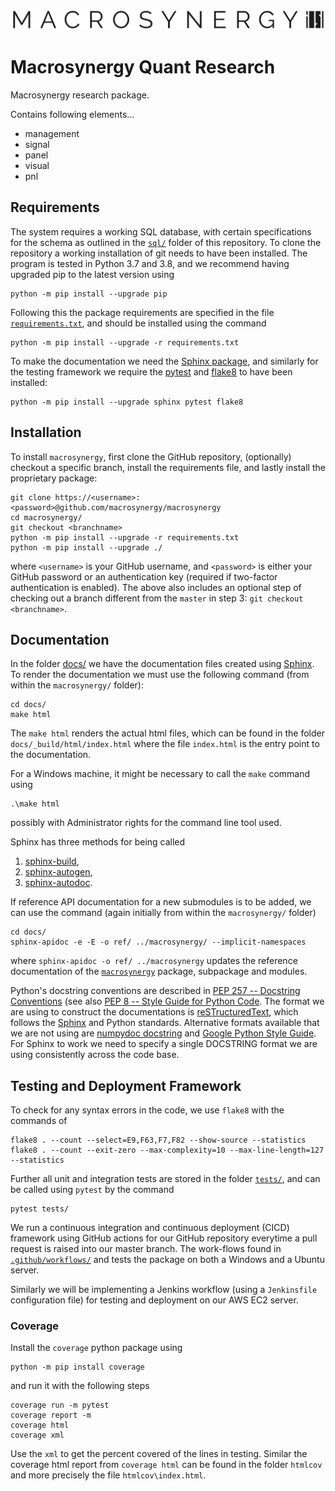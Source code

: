 ![Capture](docs/source/_static/MACROSYNERGY_Logo_Primary.png)

# Macrosynergy Quant Research

Macrosynergy research package.

Contains following elements...

* management
* signal
* panel
* visual
* pnl

## Requirements
The system requires a working SQL database, with certain specifications for the schema as outlined in the [`sql/`](https://github.com/macrosynergy/qstools/tree/master/sql) folder of this repository. To clone the repository a working installation of git needs to have been installed. The program is tested in Python 3.7 and 3.8, and we recommend having upgraded pip to the latest version using
```shell script
python -m pip install --upgrade pip
```
Following this the package requirements are specified in the file  [`requirements.txt`](https://github.com/macrosynergy/macrosynergy/tree/master/requirements.txt), and should be installed using 
the command
```shell script
python -m pip install --upgrade -r requirements.txt
```

To make the documentation we need the [Sphinx package](https://www.sphinx-doc.org/),
 and  similarly for the testing framework we require the [pytest](https://docs.pytest.org/) and [flake8](https://flake8.pycqa.org/en/latest/) to have been installed:
```shell script
python -m pip install --upgrade sphinx pytest flake8
```

## Installation
To install `macrosynergy`, first clone the GitHub repository, (optionally) checkout a specific branch,  install the requirements file, and lastly install the proprietary package:
```shell script
git clone https://<username>:<password>@github.com/macrosynergy/macrosynergy
cd macrosynergy/
git checkout <branchname>
python -m pip install --upgrade -r requirements.txt
python -m pip install --upgrade ./
```
where `<username>` is your GitHub username, and `<password>` is either your GitHub password or an authentication key (required if two-factor authentication is enabled). 
The above also includes an optional step of checking out a branch different from the `master` 
in step 3: `git checkout <branchname>`. 

## Documentation
In the folder [docs/](https://github/macrosynergy/macrosynergy/tree/master/docs/) we have the documentation files created using [Sphinx](https://www.sphinx-doc.org/). To render the documentation we must use the following command (from within the `macrosynergy/` folder):
```shell script
cd docs/
make html
```
The `make html` renders the actual html files, which can be found in the folder `docs/_build/html/index.html` where the file `index.html` is the entry point to the documentation.

For a Windows machine, it might be necessary to call the `make` command using
```shell script
.\make html
```  
possibly with Administrator rights for the command line tool used.

Sphinx has three methods for being called 
1. [sphinx-build](https://www.sphinx-doc.org/en/master/man/sphinx-build.html),
2. [sphinx-autogen](https://www.sphinx-doc.org/en/master/man/sphinx-autogen.html), 
3. [sphinx-autodoc](https://www.sphinx-doc.org/en/master/man/sphinx-apidoc.html).  

If reference API documentation for a new submodules is to be added, we can use the command (again initially from within the `macrosynergy/` folder)
```shell script
cd docs/
sphinx-apidoc -e -E -o ref/ ../macrosynergy/ --implicit-namespaces
```
where `sphinx-apidoc -o ref/ ../macrosynergy` updates the reference documentation of the [`macrosynergy`](macrosynergy/) package,
subpackage and modules.

Python's docstring conventions are described in [PEP 257 -- Docstring Conventions](https://www.python.org/dev/peps/pep-0257/) 
(see also [PEP 8 -- Style Guide for Python Code](https://www.python.org/dev/peps/pep-0008/).
The format we are using to construct the documentations is [reSTructuredText](https://docutils.sourceforge.io/rst.html), 
which follows the [Sphinx](https://www.sphinx-doc.org/en/master/index.html) and Python standards. 
Alternative formats available that we are not using are [numpydoc docstring](https://numpydoc.readthedocs.io/en/latest/format.html) 
and [Google Python Style Guide](https://github.com/google/styleguide/blob/gh-pages/pyguide.md#38-comments-and-docstrings).
For Sphinx to work we need to specify a single DOCSTRING format we are using consistently across the code base. 

## Testing and Deployment Framework
To check for any syntax errors in the code, we use `flake8` with the commands of
```shell script
flake8 . --count --select=E9,F63,F7,F82 --show-source --statistics
flake8 . --count --exit-zero --max-complexity=10 --max-line-length=127 --statistics
```
Further all unit and integration tests are stored in the folder [`tests/`](https://github.com/macrosynergy/macrosynergy/tree/master/tests/), and can be called using `pytest` by the command
```shell script
pytest tests/
```
We run a continuous integration and continuous deployment (CICD) framework using GitHub actions for our GitHub repository  everytime a pull request is raised into our master branch. 
The work-flows found in [`.github/workflows/`](https://github.com/macrosynergy/macrosynergy/tree/master/.github/workflows/)  and tests the package on both a Windows and a Ubuntu server. 

Similarly we will be implementing a Jenkins workflow (using a `Jenkinsfile` configuration file)  for testing and deployment on our AWS EC2 server.

### Coverage
Install the `coverage` python package using
```shell script
python -m pip install coverage
```

and run it with the following steps
```shell script
coverage run -m pytest
coverage report -m
coverage html
coverage xml
``` 
Use the `xml` to get the percent covered of the lines in testing.
Similar the coverage html report from `coverage html` can be found in the 
folder `htmlcov` and more precisely the file `htmlcov\index.html`.

